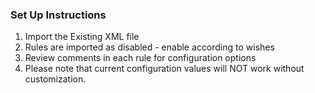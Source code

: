 ### Set Up Instructions

1. Import the Existing XML file
2. Rules are imported as disabled - enable according to wishes
3. Review comments in each rule for configuration options
4. Please note that current configuration values will NOT work without customization.
